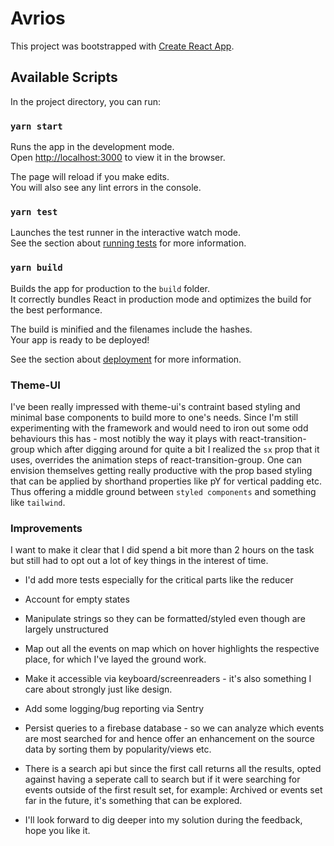 # Avrios

This project was bootstrapped with [Create React App](https://github.com/facebook/create-react-app).

## Available Scripts

In the project directory, you can run:

### `yarn start`

Runs the app in the development mode.\
Open [http://localhost:3000](http://localhost:3000) to view it in the browser.

The page will reload if you make edits.\
You will also see any lint errors in the console.

### `yarn test`

Launches the test runner in the interactive watch mode.\
See the section about [running tests](https://facebook.github.io/create-react-app/docs/running-tests) for more information.

### `yarn build`

Builds the app for production to the `build` folder.\
It correctly bundles React in production mode and optimizes the build for the best performance.

The build is minified and the filenames include the hashes.\
Your app is ready to be deployed!

See the section about [deployment](https://facebook.github.io/create-react-app/docs/deployment) for more information.

### Theme-UI

I've been really impressed with theme-ui's contraint based styling and minimal base components to build more to one's needs. Since I'm still experimenting with the framework and would need to iron out some odd behaviours this has - most notibly the way it plays with react-transition-group which after digging around for quite a bit I realized the `sx` prop that it uses, overrides the animation steps of react-transition-group. One can envision themselves getting really productive with the prop based styling that can be applied by shorthand properties like pY for vertical padding etc.
Thus offering a middle ground between `styled components` and something like `tailwind`.

### Improvements

I want to make it clear that I did spend a bit more than 2 hours on the task but still had to opt out a lot of key things in the interest of time.

- I'd add more tests especially for the critical parts like the reducer
- Account for empty states
- Manipulate strings so they can be formatted/styled even though are largely unstructured
- Map out all the events on map which on hover highlights the respective place, for which I've layed the ground work.
- Make it accessible via keyboard/screenreaders - it's also something I care about strongly just like design.
- Add some logging/bug reporting via Sentry
- Persist queries to a firebase database - so we can analyze which events are most searched for and hence offer an enhancement on the source data by sorting them by popularity/views etc.
- There is a search api but since the first call returns all the results, opted against having a seperate call to search but if it were searching for events outside of the first result set, for example: Archived or events set far in the future, it's something that can be explored.

- I'll look forward to dig deeper into my solution during the feedback, hope you like it.
